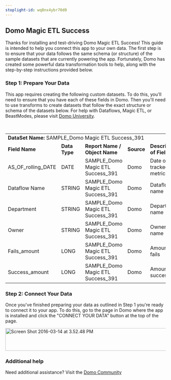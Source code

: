 ```yaml
---
stoplight-id: wq8nx4ybr70d0
---
```


<div class="col-md-12 content-panel">
                <h2>Domo Magic ETL Success</h2>
                <p></p><p>Thanks for installing and test-driving <span id="title">Domo Magic ETL Success</span>! This guide is intended to help you connect this app to your own data. The first step is to ensure that your data follows the same schema (or structure) of the sample datasets that are currently powering the app. Fortunately, Domo has created some powerful data transformation tools to help, along with the step-by-step instructions provided below.</p><div class="doc-row" id="Step%201:%20Identify%20Required%20Data%20Fields"><h3 class="doc-row-title">Step 1: Prepare Your Data</h3><div class="small-pad-bottom"><p>This app requires creating the following custom datasets. To do this, you'll need to ensure that you have each of these fields in Domo. Then you'll need to use transforms to create datasets that follow the exact structure or schema of the datasets below. For help with Dataflows, Magic ETL, or BeastModes, please visit <a href="https://university.domo.com/" target="_blank">Domo University</a>.</p></div>
                <br>
                <div id="custom-data-container"><table id="SAMPLE_Domo-Magic-ETL-Success_391"><tbody><tr><td colspan="6"><strong>DataSet Name:</strong> <span class="value">SAMPLE_Domo Magic ETL Success_391</span></td></tr><!--tr>    <td colspan="6"></td></tr--><tr><td><strong>Field Name</strong></td><td><strong>Data Type</strong></td><td><strong>Report Name / Object Name</strong></td><td><strong>Source </strong></td><td colspan="2"><strong>Description of Field</strong></td></tr><tr><td>AS_OF_rolling_DATE</td><td>DATE</td><td>SAMPLE_Domo Magic ETL Success_391</td><td>Domo</td><td colspan="2">Date of tracked metrics</td></tr><tr><td>Dataflow Name</td><td>STRING</td><td>SAMPLE_Domo Magic ETL Success_391</td><td>Domo</td><td colspan="2">Dataflow name</td></tr><tr><td>Department</td><td>STRING</td><td>SAMPLE_Domo Magic ETL Success_391</td><td>Domo</td><td colspan="2">Department name</td></tr><tr><td>Owner</td><td>STRING</td><td>SAMPLE_Domo Magic ETL Success_391</td><td>Domo</td><td colspan="2">Owner name</td></tr><tr><td>Fails_amount</td><td>LONG</td><td>SAMPLE_Domo Magic ETL Success_391</td><td>Domo</td><td colspan="2">Amount of fails</td></tr><tr><td>Success_amount</td><td>LONG</td><td>SAMPLE_Domo Magic ETL Success_391</td><td>Domo</td><td colspan="2">Amount of success</td></tr></tbody></table><div class="doc-row medium-pad-top">
                <h3 class="doc-row-title">Step 2: Connect Your Data</h3>
                <div class="small-pad-bottom">
                    <p>Once you've finished preparing your data as outlined in Step 1 you're ready to connect it to your app. To do this, go to the page in Domo where the app is installed and click the "CONNECT YOUR DATA" button at the top of the page.</p>
                    <p class="small-pad">
                    <img class="alignnone size-full wp-image-1207" src="https://s3.amazonaws.com/development.domo.com/wp-content/uploads/2016/03/14155707/Screen-Shot-2016-03-14-at-3.52.48-PM1.png" alt="Screen Shot 2016-03-14 at 3.52.48 PM" width="1158" height="71">
                    </p>
                    <div id="ooyalaplayer-IyYTc1MjE61NwLdtrxXvZuhH-dSGbWnR" class="ooyalaplayer"></div>
                    <script>
                        OO.ready(function() {
                            OO.Player.create("ooyalaplayer-IyYTc1MjE61NwLdtrxXvZuhH-dSGbWnR", "IyYTc1MjE61NwLdtrxXvZuhH-dSGbWnR", {
                                height: 380
                            });
                        });
                    </script>
                </div>
                <h3 class="doc-row-title">Additional help</h3>
                <div class="small-pad-bottom">
                    <p>Need additional assistance? Visit the <a href="https://dojo.domo.com">Domo Community</a></p>
                </div>
            </div></div></div><p></p>            </div>